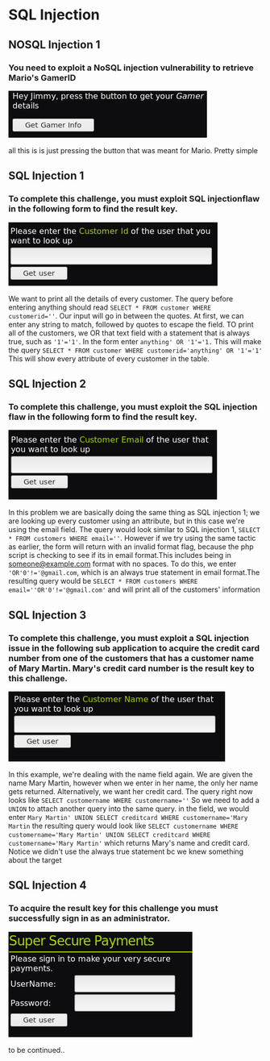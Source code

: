 # SQL Injection
## NOSQL Injection 1
### You need to exploit a NoSQL injection vulnerability to retrieve Mario's GamerID
![button](/images/nosqli1.png)

all this is is just pressing the button that was meant for Mario. Pretty simple

## SQL Injection 1
### To complete this challenge, you must exploit SQL injectionflaw in the following form to find the result key.
![entry field](/images/sqli1.png)

We want to print all the details of every customer. The query before entering anything should read `SELECT * FROM customer WHERE customerid=''`. Our input will go in between the quotes. At first, we can enter any string to match, followed by quotes to escape the field. TO print all of the customers, we OR that text field with a statement that is always true, such as `'1'='1'`. In the form enter `anything' OR '1'='1.` This will make the query `SELECT * FROM customer WHERE customerid='anything' OR '1'='1'` This will show every attribute of every customer in the table.

## SQL Injection 2
### To complete this challenge, you must exploit the SQL injection flaw in the following form to find the result key.
![email field](/images/sqli2.png)

In this problem we are basically doing the same thing as SQL injection 1; we are looking up every customer using an attribute, but in this case we're using the email field. The query would look similar to SQL injection 1, `SELECT * FROM customers WHERE email=''`. However if we try using  the same tactic as earlier, the form will return with an invalid format flag, because the php script is checking to see if its in email format.This includes being in someone@example.com format with  no spaces. To do this, we enter `'OR'0'!='@gmail.com`, which is an always true statement in email format.The resulting query would be `SELECT * FROM customers WHERE email=''OR'0'!='@gmail.com'` and will print all of the customers' information

## SQL Injection 3
### To complete this challenge, you must exploit a SQL injection issue in the following sub application to acquire the credit card number from one of the customers that has a customer name of Mary Martin. Mary's credit card number is the result key to this challenge.
![name field](/images/sqli3.png)

In this example, we're dealing with the name field again. We are given the name Mary Martin, however when we enter in her name, the only her name gets returned. Alternatively, we want her credit card. The query right now looks like `SELECT customername WHERE customername=''` So we need to add a `UNION` to attach another query into the same query. in the  field, we would enter `Mary Martin' UNION SELECT creditcard WHERE customername='Mary Martin` the resulting query would look like `SELECT customername WHERE customername='Mary Martin' UNION SELECT creditcard WHERE customername='Mary Martin'` which returns Mary's name and credit card. Notice we didn't use the always true statement bc we knew something about the target

## SQL Injection 4
### To acquire the result key for this challenge you must successfully sign in as an administrator.
![login field](/images/sqli4.png)

to be continued..
